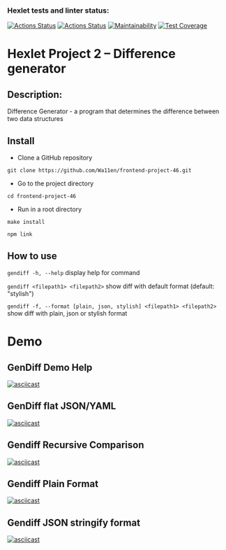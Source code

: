 ### Hexlet tests and linter status:
[![Actions Status](https://github.com/Wa11en/frontend-project-46/actions/workflows/hexlet-check.yml/badge.svg)](https://github.com/Wa11en/frontend-project-46/actions)
[![Actions Status](https://github.com/Wa11en/frontend-project-46/actions/workflows/nodejs.yml/badge.svg)](https://github.com/Wa11en/frontend-project-46/actions)
[![Maintainability](https://api.codeclimate.com/v1/badges/7b9e5e4276dc1a6e0627/maintainability)](https://codeclimate.com/github/Wa11en/frontend-project-46/maintainability)
[![Test Coverage](https://api.codeclimate.com/v1/badges/7b9e5e4276dc1a6e0627/test_coverage)](https://codeclimate.com/github/Wa11en/frontend-project-46/test_coverage)

# Hexlet Project 2 – Difference generator

## Description:
Difference Generator - a program that determines the difference between two data structures

## Install
* Clone a GitHub repository
```
git clone https://github.com/Wa11en/frontend-project-46.git
```
* Go to the project directory
```
cd frontend-project-46
```
* Run in a root directory
```
make install
```
```
npm link
```
## How to use

``
gendiff -h, --help
``
display help for command

``
gendiff <filepath1> <filepath2>
``
 show diff with default format (default: "stylish")

``
gendiff -f, --format [plain, json, stylish] <filepath1> <filepath2>
`` 
show diff with plain, json or stylish format

# Demo

## GenDiff Demo Help
[![asciicast](https://asciinema.org/a/aPoZS0igXWtkUijFDw9VeT8pR.svg)](https://asciinema.org/a/aPoZS0igXWtkUijFDw9VeT8pR)
## GenDiff flat JSON/YAML
[![asciicast](https://asciinema.org/a/ZRnVWaeGbHdgDKcVE3HXE8Muc.svg)](https://asciinema.org/a/ZRnVWaeGbHdgDKcVE3HXE8Muc)
## Gendiff Recursive Comparison 
[![asciicast](https://asciinema.org/a/ABeV8Mv2zc5gm9LAwbfOZmSis.svg)](https://asciinema.org/a/ABeV8Mv2zc5gm9LAwbfOZmSis)
## Gendiff Plain Format 
[![asciicast](https://asciinema.org/a/DGStH1Cm1GkiWxIiejIjDYDOC.svg)](https://asciinema.org/a/DGStH1Cm1GkiWxIiejIjDYDOC)
## Gendiff JSON stringify format 
[![asciicast](https://asciinema.org/a/zNvo5uCW4oUDRmKU9A6tG42x1.svg)](https://asciinema.org/a/zNvo5uCW4oUDRmKU9A6tG42x1)
